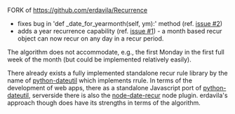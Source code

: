 
FORK of https://github.com/erdavila/Recurrence

- fixes bug in 'def _date_for_yearmonth(self, ym):' method (ref. [issue #2]( https://github.com/erdavila/Recurrence/issues/2))
- adds a year recurrence capability (ref. [issue #1]( https://github.com/erdavila/Recurrence/issues/1)) - a month based recur object can now recur on any day in a recur period.

The algorithm does not accommodate, e.g., the first Monday in the first full week of the month (but could be implemented relatively easily).

There already exists a fully implemented standalone recur rule library by the name of [python-dateutil](http://labix.org/python-dateutil) which implements rrule.  In terms of the development of web apps, there as a standalone Javascript port of [python-dateutil](https://github.com/jkbr/rrule), serverside there is also the [node-date-recur](https://github.com/appsattic/node-date-recur) node plugin.   erdavila's approach though does have its strengths in terms of the algorithm.